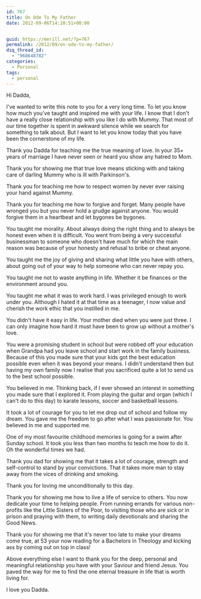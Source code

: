 ```yaml
---
id: 767
title: On Ode To My Father
date: 2012-09-06T14:20:51+00:00


guid: https://merill.net/?p=767
permalink: /2012/09/on-ode-to-my-father/
dsq_thread_id:
  - "968648782"
categories:
  - Personal
tags:
  - personal
---
```

Hi Dadda,

I've wanted to write this note to you for a very long time. To let you know how much you've taught and inspired me with your life. I know that I don't have a really close relationship with you like I do with Mummy. That most of our time together is spent in awkward silence while we search for something to talk about. But I want to let you know today that you have been the cornerstone of my life.

Thank you Dadda for teaching me the true meaning of love. In your 35+ years of marriage I have never seen or heard you show any hatred to Mom.

Thank you for showing me that true love means sticking with and taking care of darling Mummy who is ill with Parkinson's.

Thank you for teaching me how to respect women by never ever raising your hand against Mummy.

Thank you for teaching me how to forgive and forget. Many people have wronged you but you never hold a grudge against anyone. You would forgive them in a heartbeat and let bygones be bygones.

You taught me morality. About always doing the right thing and to always be honest even when it is difficult. You went from being a very successful businessman to someone who doesn't have much for which the main reason was because of your honesty and refusal to bribe or cheat anyone.

You taught me the joy of giving and sharing what little you have with others, about going out of your way to help someone who can never repay you.

You taught me not to waste anything in life. Whether it be finances or the environment around you.

You taught me what it was to work hard. I was privileged enough to work under you. Although I hated it at that time as a teenager, I now value and cherish the work ethic that you instilled in me.

You didn't have it easy in life. Your mother died when you were just three. I can only imagine how hard it must have been to grow up without a mother's love.

You were a promising student in school but were robbed off your education when Grandpa had you leave school and start work in the family business. Because of this you made sure that your kids got the best education possible even when it was beyond your means. I didn't understand then but having my own family now I realise that you sacrificed quite a lot to send us to the best school possible.

You believed in me. Thinking back, if I ever showed an interest in something you made sure that I explored it. From playing the guitar and organ (which I can't do to this day) to karate lessons, soccer and basketball lessons.

It took a lot of courage for you to let me drop out of school and follow my dream. You gave me the freedom to go after what I was passionate for. You believed in me and supported me.

One of my most favourite childhood memories is going for a swim after Sunday school. It took you less than two months to teach me how to do it. Oh the wonderful times we had.

Thank you dad for showing me that it takes a lot of courage, strength and self-control to stand by your convictions. That it takes more man to stay away from the vices of drinking and smoking.

Thank you for loving me unconditionally to this day.

Thank you for showing me how to live a life of service to others. You now dedicate your time to helping people. From running errands for various non-profits like the Little Sisters of the Poor, to visiting those who are sick or in prison and praying with them, to writing daily devotionals and sharing the Good News.

Thank you for showing me that it's never too late to make your dreams come true, at 53 your now reading for a Bachelors in Theology and kicking ass by coming out on top in class!

Above everything else I want to thank you for the deep, personal and meaningful relationship you have with your Saviour and friend Jesus. You paved the way for me to find the one eternal treasure in life that is worth living for.

I love you Dadda.